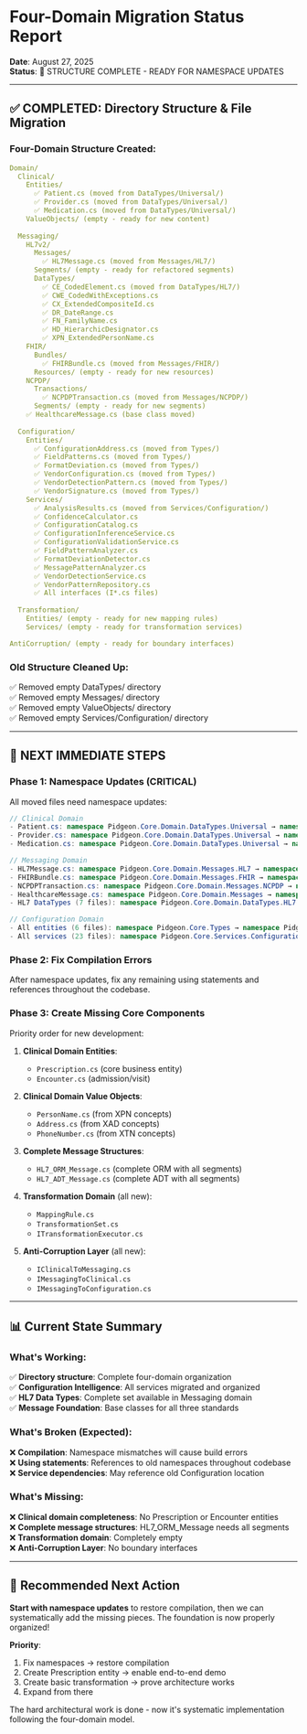# Four-Domain Migration Status Report
**Date**: August 27, 2025  
**Status**: 🎯 STRUCTURE COMPLETE - READY FOR NAMESPACE UPDATES

---

## ✅ **COMPLETED: Directory Structure & File Migration**

### **Four-Domain Structure Created:**
```yaml
Domain/
  Clinical/
    Entities/
      ✅ Patient.cs (moved from DataTypes/Universal/)
      ✅ Provider.cs (moved from DataTypes/Universal/)  
      ✅ Medication.cs (moved from DataTypes/Universal/)
    ValueObjects/ (empty - ready for new content)
      
  Messaging/
    HL7v2/
      Messages/
        ✅ HL7Message.cs (moved from Messages/HL7/)
      Segments/ (empty - ready for refactored segments)
      DataTypes/
        ✅ CE_CodedElement.cs (moved from DataTypes/HL7/)
        ✅ CWE_CodedWithExceptions.cs
        ✅ CX_ExtendedCompositeId.cs  
        ✅ DR_DateRange.cs
        ✅ FN_FamilyName.cs
        ✅ HD_HierarchicDesignator.cs
        ✅ XPN_ExtendedPersonName.cs
    FHIR/
      Bundles/
        ✅ FHIRBundle.cs (moved from Messages/FHIR/)
      Resources/ (empty - ready for new resources)
    NCPDP/
      Transactions/
        ✅ NCPDPTransaction.cs (moved from Messages/NCPDP/)
      Segments/ (empty - ready for new segments)
    ✅ HealthcareMessage.cs (base class moved)
    
  Configuration/
    Entities/
      ✅ ConfigurationAddress.cs (moved from Types/)
      ✅ FieldPatterns.cs (moved from Types/)
      ✅ FormatDeviation.cs (moved from Types/)
      ✅ VendorConfiguration.cs (moved from Types/)
      ✅ VendorDetectionPattern.cs (moved from Types/)
      ✅ VendorSignature.cs (moved from Types/)
    Services/
      ✅ AnalysisResults.cs (moved from Services/Configuration/)
      ✅ ConfidenceCalculator.cs
      ✅ ConfigurationCatalog.cs
      ✅ ConfigurationInferenceService.cs
      ✅ ConfigurationValidationService.cs
      ✅ FieldPatternAnalyzer.cs
      ✅ FormatDeviationDetector.cs
      ✅ MessagePatternAnalyzer.cs
      ✅ VendorDetectionService.cs
      ✅ VendorPatternRepository.cs
      ✅ All interfaces (I*.cs files)
      
  Transformation/
    Entities/ (empty - ready for new mapping rules)
    Services/ (empty - ready for transformation services)

AntiCorruption/ (empty - ready for boundary interfaces)
```

### **Old Structure Cleaned Up:**
✅ Removed empty DataTypes/ directory  
✅ Removed empty Messages/ directory  
✅ Removed empty ValueObjects/ directory  
✅ Removed empty Services/Configuration/ directory  

---

## 🚧 **NEXT IMMEDIATE STEPS**

### **Phase 1: Namespace Updates (CRITICAL)**
All moved files need namespace updates:

```csharp
// Clinical Domain
- Patient.cs: namespace Pidgeon.Core.Domain.DataTypes.Universal → namespace Pidgeon.Core.Domain.Clinical.Entities
- Provider.cs: namespace Pidgeon.Core.Domain.DataTypes.Universal → namespace Pidgeon.Core.Domain.Clinical.Entities  
- Medication.cs: namespace Pidgeon.Core.Domain.DataTypes.Universal → namespace Pidgeon.Core.Domain.Clinical.Entities

// Messaging Domain
- HL7Message.cs: namespace Pidgeon.Core.Domain.Messages.HL7 → namespace Pidgeon.Core.Domain.Messaging.HL7v2.Messages
- FHIRBundle.cs: namespace Pidgeon.Core.Domain.Messages.FHIR → namespace Pidgeon.Core.Domain.Messaging.FHIR.Bundles
- NCPDPTransaction.cs: namespace Pidgeon.Core.Domain.Messages.NCPDP → namespace Pidgeon.Core.Domain.Messaging.NCPDP.Transactions
- HealthcareMessage.cs: namespace Pidgeon.Core.Domain.Messages → namespace Pidgeon.Core.Domain.Messaging
- HL7 DataTypes (7 files): namespace Pidgeon.Core.Domain.DataTypes.HL7 → namespace Pidgeon.Core.Domain.Messaging.HL7v2.DataTypes

// Configuration Domain  
- All entities (6 files): namespace Pidgeon.Core.Types → namespace Pidgeon.Core.Domain.Configuration.Entities
- All services (23 files): namespace Pidgeon.Core.Services.Configuration → namespace Pidgeon.Core.Domain.Configuration.Services
```

### **Phase 2: Fix Compilation Errors**
After namespace updates, fix any remaining using statements and references throughout the codebase.

### **Phase 3: Create Missing Core Components**
Priority order for new development:

1. **Clinical Domain Entities**:
   - `Prescription.cs` (core business entity)
   - `Encounter.cs` (admission/visit)

2. **Clinical Domain Value Objects**:
   - `PersonName.cs` (from XPN concepts)
   - `Address.cs` (from XAD concepts)
   - `PhoneNumber.cs` (from XTN concepts)

3. **Complete Message Structures**:
   - `HL7_ORM_Message.cs` (complete ORM with all segments)
   - `HL7_ADT_Message.cs` (complete ADT with all segments)

4. **Transformation Domain** (all new):
   - `MappingRule.cs`
   - `TransformationSet.cs`
   - `ITransformationExecutor.cs`

5. **Anti-Corruption Layer** (all new):
   - `IClinicalToMessaging.cs`
   - `IMessagingToClinical.cs`
   - `IMessagingToConfiguration.cs`

---

## 📊 **Current State Summary**

### **What's Working:**
✅ **Directory structure**: Complete four-domain organization  
✅ **Configuration Intelligence**: All services migrated and organized  
✅ **HL7 Data Types**: Complete set available in Messaging domain  
✅ **Message Foundation**: Base classes for all three standards  

### **What's Broken (Expected):**
❌ **Compilation**: Namespace mismatches will cause build errors  
❌ **Using statements**: References to old namespaces throughout codebase  
❌ **Service dependencies**: May reference old Configuration location  

### **What's Missing:**
❌ **Clinical domain completeness**: No Prescription or Encounter entities  
❌ **Complete message structures**: HL7_ORM_Message needs all segments  
❌ **Transformation domain**: Completely empty  
❌ **Anti-Corruption Layer**: No boundary interfaces  

---

## 🎯 **Recommended Next Action**

**Start with namespace updates** to restore compilation, then we can systematically add the missing pieces. The foundation is now properly organized!

**Priority**: 
1. Fix namespaces → restore compilation
2. Create Prescription entity → enable end-to-end demo  
3. Create basic transformation → prove architecture works
4. Expand from there

The hard architectural work is done - now it's systematic implementation following the four-domain model.